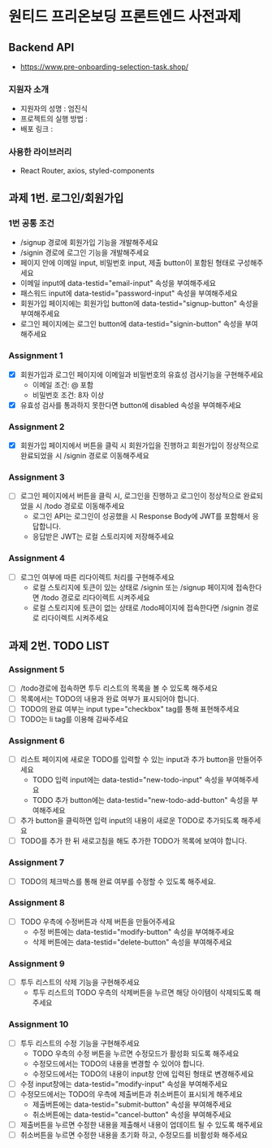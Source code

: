 # 원티드 프리온보딩 프론트엔드 사전과제

## Backend API

- https://www.pre-onboarding-selection-task.shop/

### 지원자 소개

- 지원자의 성명 : 엄진식
- 프로젝트의 실행 방법 :
- 배포 링크 :

### 사용한 라이브러리

- React Router, axios, styled-components

## 과제 1번. 로그인/회원가입

### 1번 공통 조건

- /signup 경로에 회원가입 기능을 개발해주세요
- /signin 경로에 로그인 기능을 개발해주세요
- 페이지 안에 이메일 input, 비밀번호 input, 제출 button이 포함된 형태로 구성해주세요
- 이메일 input에 data-testid="email-input" 속성을 부여해주세요
- 패스워드 input에 data-testid="password-input" 속성을 부여해주세요
- 회원가입 페이지에는 회원가입 button에 data-testid="signup-button" 속성을 부여해주세요
- 로그인 페이지에는 로그인 button에 data-testid="signin-button" 속성을 부여해주세요

### Assignment 1

- [x] 회원가입과 로그인 페이지에 이메일과 비밀번호의 유효성 검사기능을 구현해주세요
  - 이메일 조건: @ 포함
  - 비밀번호 조건: 8자 이상
- [x] 유효성 검사를 통과하지 못한다면 button에 disabled 속성을 부여해주세요

### Assignment 2

- [x] 회원가입 페이지에서 버튼을 클릭 시 회원가입을 진행하고 회원가입이 정상적으로 완료되었을 시 /signin 경로로 이동해주세요

### Assignment 3

- [ ] 로그인 페이지에서 버튼을 클릭 시, 로그인을 진행하고 로그인이 정상적으로 완료되었을 시 /todo 경로로 이동해주세요
  - 로그인 API는 로그인이 성공했을 시 Response Body에 JWT를 포함해서 응답합니다.
  - 응답받은 JWT는 로컬 스토리지에 저장해주세요

### Assignment 4

- [ ] 로그인 여부에 따른 리다이렉트 처리를 구현해주세요
  - 로컬 스토리지에 토큰이 있는 상태로 /signin 또는 /signup 페이지에 접속한다면 /todo 경로로 리다이렉트 시켜주세요
  - 로컬 스토리지에 토큰이 없는 상태로 /todo페이지에 접속한다면 /signin 경로로 리다이렉트 시켜주세요

## 과제 2번. TODO LIST

### Assignment 5

- [ ] /todo경로에 접속하면 투두 리스트의 목록을 볼 수 있도록 해주세요
- [ ] 목록에서는 TODO의 내용과 완료 여부가 표시되어야 합니다.
- [ ] TODO의 완료 여부는 input type="checkbox" tag를 통해 표현해주세요
- [ ] TODO는 li tag를 이용해 감싸주세요

### Assignment 6

- [ ] 리스트 페이지에 새로운 TODO를 입력할 수 있는 input과 추가 button을 만들어주세요
  - TODO 입력 input에는 data-testid="new-todo-input" 속성을 부여해주세요
  - TODO 추가 button에는 data-testid="new-todo-add-button" 속성을 부여해주세요
- [ ] 추가 button을 클릭하면 입력 input의 내용이 새로운 TODO로 추가되도록 해주세요
- [ ] TODO를 추가 한 뒤 새로고침을 해도 추가한 TODO가 목록에 보여야 합니다.

### Assignment 7

- [ ] TODO의 체크박스를 통해 완료 여부를 수정할 수 있도록 해주세요.

### Assignment 8

- [ ] TODO 우측에 수정버튼과 삭제 버튼을 만들어주세요
  - 수정 버튼에는 data-testid="modify-button" 속성을 부여해주세요
  - 삭제 버튼에는 data-testid="delete-button" 속성을 부여해주세요

### Assignment 9

- [ ] 투두 리스트의 삭제 기능을 구현해주세요
  - 투두 리스트의 TODO 우측의 삭제버튼을 누르면 해당 아이템이 삭제되도록 해주세요

### Assignment 10

- [ ] 투두 리스트의 수정 기능을 구현해주세요
  - TODO 우측의 수정 버튼을 누르면 수정모드가 활성화 되도록 해주세요
  - 수정모드에서는 TODO의 내용을 변경할 수 있어야 합니다.
  - 수정모드에서는 TODO의 내용이 input창 안에 입력된 형태로 변경해주세요
- [ ] 수정 input창에는 data-testid="modify-input" 속성을 부여해주세요
- [ ] 수정모드에서는 TODO의 우측에 제출버튼과 취소버튼이 표시되게 해주세요
  - 제출버튼에는 data-testid="submit-button" 속성을 부여해주세요
  - 취소버튼에는 data-testid="cancel-button" 속성을 부여해주세요
- [ ] 제출버튼을 누르면 수정한 내용을 제출해서 내용이 업데이트 될 수 있도록 해주세요
- [ ] 취소버튼을 누르면 수정한 내용을 초기화 하고, 수정모드를 비활성화 해주세요
